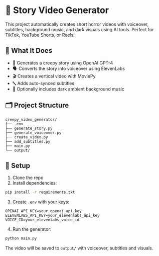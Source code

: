 # 🎥 Story Video Generator

This project automatically creates short horror videos with voiceover, subtitles, background music, and dark visuals using AI tools. Perfect for TikTok, YouTube Shorts, or Reels.

## 🧠 What It Does

- 📝 Generates a creepy story using OpenAI GPT-4
- 🗣️ Converts the story into voiceover using ElevenLabs
- 🎬 Creates a vertical video with MoviePy
- 🔤 Adds auto-synced subtitles
- 🎵 Optionally includes dark ambient background music

## 🗂️ Project Structure

```
creepy_video_generator/
├── .env
├── generate_story.py
├── generate_voiceover.py
├── create_video.py
├── add_subtitles.py
├── main.py
└── output/
```

## 🔧 Setup

1. Clone the repo
2. Install dependencies:
```bash
pip install -r requirements.txt
```
3. Create `.env` with your keys:
```
OPENAI_API_KEY=your_openai_api_key
ELEVENLABS_API_KEY=your_elevenlabs_api_key
VOICE_ID=your_elevenlabs_voice_id
```

4. Run the generator:
```bash
python main.py
```

The video will be saved to `output/` with voiceover, subtitles and visuals.
